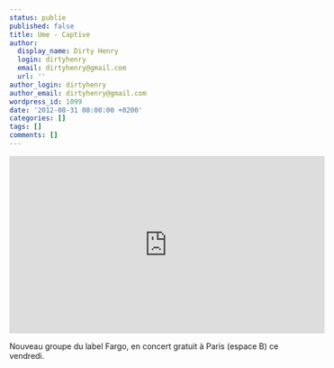 ```yaml
---
status: publie
published: false
title: Ume - Captive
author:
  display_name: Dirty Henry
  login: dirtyhenry
  email: dirtyhenry@gmail.com
  url: ''
author_login: dirtyhenry
author_email: dirtyhenry@gmail.com
wordpress_id: 1099
date: '2012-08-31 08:00:00 +0200'
categories: []
tags: []
comments: []
---
```

<iframe width="560" height="315" src="http://www.youtube.com/embed/domB9HIhRck" frameborder="0" allowfullscreen></iframe>

Nouveau groupe du label Fargo, en concert gratuit à Paris (espace B) ce vendredi.
